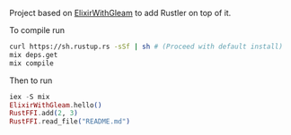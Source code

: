 Project based on [ElixirWithGleam](https://github.com/midas-framework/elixir_with_gleam) to add Rustler on top of it.

To compile run

````sh
curl https://sh.rustup.rs -sSf | sh # (Proceed with default install)
mix deps.get
mix compile
````

Then to run

````elixir
iex -S mix
ElixirWithGleam.hello()
RustFFI.add(2, 3)
RustFFI.read_file("README.md")
````